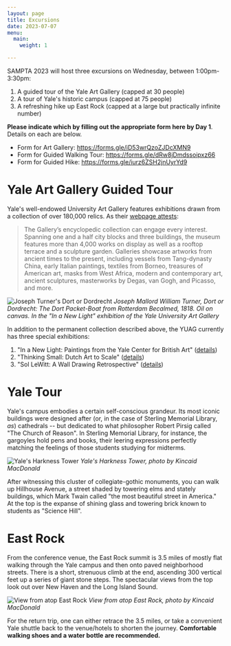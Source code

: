 ```yaml
---
layout: page
title: Excursions
date: 2023-07-07
menu:
  main:
    weight: 1

---
```


SAMPTA 2023 will host three excursions on Wednesday, between 1:00pm-3:30pm:
1. A guided tour of the Yale Art Gallery (capped at 30 people)
2. A tour of Yale's historic campus (capped at 75 people)
3. A refreshing hike up East Rock (capped at a large but practically infinite number)

**Please indicate which by filling out the appropriate form here by Day 1**. Details on each are below.
- Form for Art Gallery: https://forms.gle/iD53wrQzoZJDcXMN9
- Form for Guided Walking Tour: https://forms.gle/dRw8jDmdssoipxz66
- Form for Guided Hike: https://forms.gle/iurz6ZSH2jnUyrYd9

# Yale Art Gallery Guided Tour

Yale's well-endowed University Art Gallery features exhibitions drawn from a collection of over 180,000 relics. 
As their [webpage attests](https://artgallery.yale.edu/):

> The Gallery’s encyclopedic collection can engage every interest. Spanning one and a half city blocks and three buildings, the museum features more than 4,000 works on display as well as a rooftop terrace and a sculpture garden. Galleries showcase artworks from ancient times to the present, including vessels from Tang-dynasty China, early Italian paintings, textiles from Borneo, treasures of American art, masks from West Africa, modern and contemporary art, ancient sculptures, masterworks by Degas, van Gogh, and Picasso, and more.

![Joseph Turner's Dort or Dordrecht](http://sampta2023.github.io/uploads/turner-dort-or-dordrecht-from-yale-art-gallery.jpg) 
*Joseph Mallord William Turner, Dort or Dordrecht: The Dort Packet-Boat from Rotterdam Becalmed, 1818. Oil on canvas. In the "In a New Light" exhibition of the Yale University Art Gallery*

In addition to the permanent collection described above, the YUAG currently has three special exhibitions:
1. "In a New Light: Paintings from the Yale Center for British Art" ([details](https://artgallery.yale.edu/exhibitions/exhibition/new-light-paintings-yale-center-british-art))
2. "Thinking Small: Dutch Art to Scale" ([details](https://artgallery.yale.edu/exhibitions/exhibition/thinking-small-dutch-art-scale))
3. "Sol LeWitt: A Wall Drawing Retrospective" ([details](https://artgallery.yale.edu/exhibitions/exhibition/sol-lewitt-wall-drawing-retrospective))

# Yale Tour

Yale's campus embodies a certain self-conscious grandeur. Its most iconic buildings were designed after (or, in the case of Sterling Memorial Library, *as*) cathedrals -- but dedicated to what philosopher Robert Pirsig called "The Church of Reason". 
In Sterling Memorial Library, for instance, the gargoyles hold pens and books, their leering expressions perfectly matching the feelings of those students studying for midterms.

![Yale's Harkness Tower](http://sampta2023.github.io/uploads/harkness-tower.jpeg) 
*Yale's Harkness Tower, photo by Kincaid MacDonald*

After witnessing this cluster of collegiate-gothic monuments, you can walk up Hillhouse Avenue, a street shaded by towering elms and stately buildings, which Mark Twain called "the most beautiful street in America." At the top is the expanse of shining glass and towering brick known to students as "Science Hill". 

# East Rock
From the conference venue, the East Rock summit is 3.5 miles of mostly flat walking through the Yale campus and then onto paved neighborhood streets. There is a short, strenuous climb at the end, ascending 300 vertical feet up a series of giant stone steps. The spectacular views from the top look out over New Haven and the Long Island Sound. 

![View from atop East Rock](http://sampta2023.github.io/uploads/east-rock.jpeg) 
*View from atop East Rock, photo by Kincaid MacDonald*

For the return trip, one can either retrace the 3.5 miles, or take a convenient Yale shuttle back to the venue/hotels to shorten the journey. **Comfortable walking shoes and a water bottle are recommended.**
   

